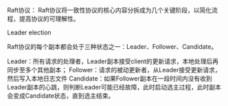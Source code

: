 
Raft协议：
Raft协议将一致性协议的核心内容分拆成为几个关键阶段，以简化流程，提高协议的可理解性。

Leader election

Raft协议的每个副本都会处于三种状态之一：Leader、Follower、Candidate。

Leader：所有请求的处理者，Leader副本接受client的更新请求，本地处理后再同步至多个其他副本；
Follower：请求的被动更新者，从Leader接受更新请求，然后写入本地日志文件
Candidate：如果Follower副本在一段时间内没有收到Leader副本的心跳，则判断Leader可能已经故障，此时启动选主过程，此时副本会变成Candidate状态，直到选主结束。